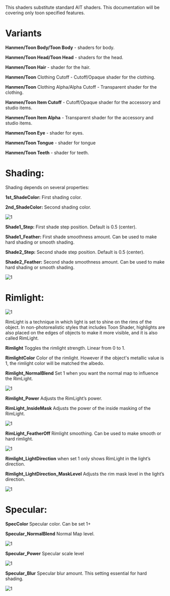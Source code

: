 This shaders substitute standard AIT shaders. This documentation will be covering only toon specified features.

# Variants

**Hanmen/Toon Body/Toon Body** - shaders for body.

**Hanmen/Toon Head/Toon Head** - shaders for the head.

**Hanmen/Toon Hair** - shader for the hair.

**Hanmen/Toon** Clothing Cutoff - Cutoff/Opaque shader for the clothing.

**Hanmen/Toon** Clothing Alpha/Alpha Cutoff - Transparent shader for the clothing.

**Hanmen/Toon Item Cutoff** - Cutoff/Opaque shader for the accessory and studio items.

**Hanmen/Toon Item Alpha** - Transparent shader for the accessory and studio items.

**Hanmen/Toon Eye** - shader for eyes.

**Hanmen/Toon Tongue** - shader for tongue

**Hanmen/Toon Teeth** - shader for teeth.


# Shading:

Shading depends on several properties:

**1st_ShadeColor:** First shading color.

**2nd_ShadeColor:** Second shading color.

![1](https://github.com/Hanmen-lab/HS2-AI-ASE-Shaders/blob/master/Docs/tg01.jpg)

**Shade1_Step:** First shade step position. Default is 0.5 (center).

**Shade1_Feather:** First shade smoothness amount.  Can be used to make hard shading or smooth shading.

**Shade2_Step:** Second shade step position. Default is 0.5 (center).

**Shade2_Feather:** Second shade smoothness amount.  Can be used to make hard shading or smooth shading.

![1](https://github.com/Hanmen-lab/HS2-AI-ASE-Shaders/blob/master/Docs/tg02.gif)

# Rimlight:

![1](https://github.com/Hanmen-lab/HS2-AI-ASE-Shaders/blob/master/Docs/tg03.jpg)

RimLight is a technique in which light is set to shine on the rims of the object.
In non-photorealistic styles that includes Toon Shader, highlights are also placed on the edges of objects to make it more visible, and it is also called RimLight.

**Rimlight** Toggles the rimlight strength. Linear from 0 to 1.

**RimlightColor** Color of the rimlight. However if the object's metallic value is 1, the rimlight color will be matched the albedo.

**Rimlight_NormalBlend** Set 1 when you want the normal map to influence the RimLight.

![1](https://github.com/Hanmen-lab/HS2-AI-ASE-Shaders/blob/master/Docs/tg04.gif)

**Rimlight_Power** Adjusts the RimLight’s power.

**RimLight_InsideMask** Adjusts the power of the inside masking of the RimLight.

![1](https://github.com/Hanmen-lab/HS2-AI-ASE-Shaders/blob/master/Docs/tg05.gif)

**RimLight_FeatherOff** Rimlight smoothing. Can be used to make smooth or hard rimlight.

![1](https://github.com/Hanmen-lab/HS2-AI-ASE-Shaders/blob/master/Docs/tg06.gif)

**Rimlight_LightDirection** when set 1 only shows RimLight in the light’s direction.

**Rimlight_LightDirection_MaskLevel** Adjusts the rim mask level in the light’s direction.

![1](https://github.com/Hanmen-lab/HS2-AI-ASE-Shaders/blob/master/Docs/tg07.gif)

# Specular:

**SpecColor** Specular color. Can be set 1+

**Specular_NormalBlend** Normal Map level.

![1](https://github.com/Hanmen-lab/HS2-AI-ASE-Shaders/blob/master/Docs/tg08.gif)


**Specular_Power** Specular scale level

![1](https://github.com/Hanmen-lab/HS2-AI-ASE-Shaders/blob/master/Docs/tg09.gif)


**Specular_Blur** Specular blur amount. This setting essential for hard shading.

![1](https://github.com/Hanmen-lab/HS2-AI-ASE-Shaders/blob/master/Docs/tg10.gif)
